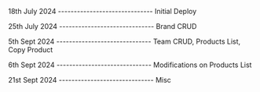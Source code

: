 18th July 2024 ------------------------------
Initial Deploy

25th July 2024 ------------------------------
Brand CRUD

5th Sept 2024 ------------------------------
Team CRUD, Products List, Copy Product

6th Sept 2024 ------------------------------
Modifications on Products List

21st Sept 2024 ------------------------------
Misc